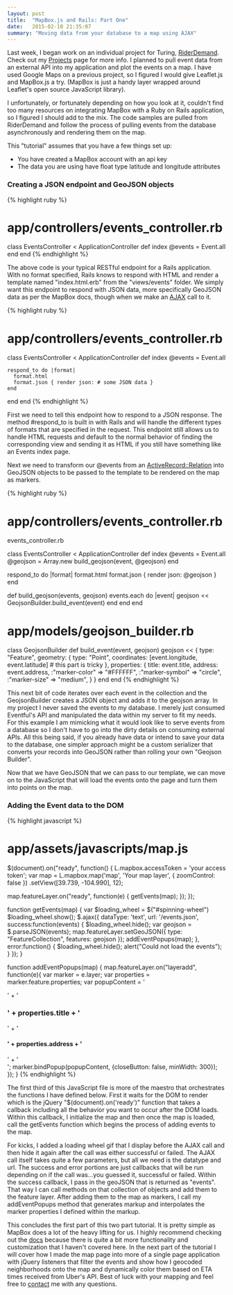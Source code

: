 ```yaml
---
layout: post
title:  "MapBox.js and Rails: Part One"
date:   2015-02-10 21:35:07
summary: "Moving data from your database to a map using AJAX"
---
```

Last week, I began work on an individual project for Turing,
[RiderDemand](http://rider-demand.herokuapp.com). Check out my
[Projects](http://bryceholcomb.com/projects/) page for more info. I planned
to pull event data from an external API into my application and plot the events on a map. I have used Google
Maps on a previous project, so I figured I would give Leaflet.js and MapBox.js a try. (MapBox is just
a handy layer wrapped around Leaflet's open source JavaScript library).

I unfortunately, or fortunately depending on how you look at it, couldn't find too many resources on integrating MapBox with a Ruby on Rails
application, so I figured I should add to the mix. The code samples are pulled
from RiderDemand and follow the process of pulling events from the database
asynchronously
and rendering them on the map.

This "tutorial" assumes that you have a few things set up:

- You have created a MapBox account with an api key
- The data you are using have float type latitude and longitude attributes

### Creating a JSON endpoint and GeoJSON objects

{% highlight ruby %}
# app/controllers/events_controller.rb

class EventsController < ApplicationController
  def index
    @events = Event.all
  end
end
{% endhighlight %}

The above code is your typical RESTful endpoint for a Rails application. With no format specified,
Rails knows to respond with HTML and render a template named "index.html.erb"
from the "views/events" folder. We simply want this endpoint to respond with
JSON data, more specifically GeoJSON data as per the MapBox docs, though when we make an [AJAX](http://api.jquery.com/jquery.ajax/) call to it.

{% highlight ruby %}
# app/controllers/events_controller.rb

class EventsController < ApplicationController
  def index
    @events = Event.all

    respond_to do |format|
      format.html
      format.json { render json: # some JSON data }
    end
  end
end
{% endhighlight %}

First we need to tell this endpoint how to respond to a JSON response. The
method #respond_to is built in with Rails and will handle the different types
of formats that are specified in the request. This endpoint still allows us to
handle HTML requests and default to the normal behavior of finding the
corresponding view and sending it as HTML if you still have something like an
Events index page.

Next we need to transform our @events from an
[ActiveRecord::Relation](http://api.rubyonrails.org/classes/ActiveRecord/Relation.html) into
GeoJSON objects to be passed to the template to be rendered on the map as
markers.

{% highlight ruby %}
# app/controllers/events_controller.rb
events_controller.rb

class EventsController < ApplicationController
  def index
    @events = Event.all
    @geojson = Array.new
    build_geojson(event, @geojson)
  end

  respond_to do |format|
    format.html
    format.json { render json: @geojson }
  end

  def build_geojson(events, geojson)
    events.each do |event|
      geojson << GeojsonBuilder.build_event(event)
    end
  end
end

# app/models/geojson_builder.rb
class GeojsonBuilder
  def build_event(event, geojson)
    geojson << {
      type: "Feature",
      geometry: {
        type: "Point",
        coordinates: [event.longitude, event.latitude] # this part is tricky
      },
      properties: {
        title: event.title,
        address: event.address,
        :"marker-color" => "#FFFFFF",
        :"marker-symbol" => "circle",
        :"marker-size" => "medium",
      }
    }
  end
end
{% endhighlight %}

This next bit of code iterates over each event in the collection and the
GeojsonBuilder creates a JSON object and adds it to the geojson array. In my
project I never saved the events to my database. I merely just consumed Eventful's
API and manipulated the data within my server to fit my needs. For this example
I am mimicking what it would look like to serve events from a database so I
don't have to go into the dirty details on consuming external APIs. All this being
said, if you already have data or intend to save your data to the database, one simpler approach might be a custom serializer that converts your records into GeoJSON rather than
rolling your own "Geojson Builder".

Now that we have GeoJSON that we can pass to our template, we can move on to the
JavaScript that will load the events onto the page and turn them into points on
the map.

### Adding the Event data to the DOM

{% highlight javascript %}
# app/assets/javascripts/map.js
$(document).on("ready", function() {
  L.mapbox.accessToken = 'your access token';
  var map = L.mapbox.map('map', 'Your map layer', { zoomControl: false })
  .setView([39.739, -104.990], 12);

  map.featureLayer.on("ready", function(e) {
    getEvents(map);
  });
});

function getEvents(map) {
  var $loading_wheel = $("#spinning-wheel")
  $loading_wheel.show();
  $.ajax({
    dataType: 'text',
    url: '/events.json',
    success:function(events) {
      $loading_wheel.hide();
      var geojson = $.parseJSON(events);
      map.featureLayer.setGeoJSON({
        type: "FeatureCollection",
        features: geojson
      });
      addEventPopups(map);
    },
    error:function() {
      $loading_wheel.hide();
      alert("Could not load the events");
    }
  });
}

function addEventPopups(map) {
  map.featureLayer.on("layeradd", function(e){
    var marker = e.layer;
    var properties = marker.feature.properties;
    var popupContent = '<div class="marker-popup">' + '<h3>' + properties.title + '</h3>' +
                       '<h4>' + properties.address + '</h4>' + '</div>';
    marker.bindPopup(popupContent, {closeButton: false, minWidth: 300});
  });
}
{% endhighlight %}

The first third of this JavaScript file is more of the maestro that orchestrates
the functions I have defined below. First it waits for the DOM to render which is the
jQuery "$(document).on('ready')" function that takes a callback including all
the behavior you want to occur after the DOM loads. Within this callback, I
initialize the map and then once the map is loaded, call the getEvents function
which begins the process of adding events to the map.

For kicks, I added a loading wheel gif that I display before the AJAX call and
then hide it again after the call was either successful or failed. The AJAX call
itself takes quite a few parameters, but all we need is the datatype and url.
The success and error portions are just callbacks that will be run depending on
if the call was...you guessed it, successful or failed. Within the success
callback, I pass in the geoJSON that is returned as "events". That way I can
call methods on that collection of objects and add them to the feature layer.
After adding them to the map as markers, I call my addEventPopups method that
generates markup and interpolates the marker properties I defined within the
markup.

This concludes the first part of this two part tutorial. It is pretty simple as
MapBox does a lot of the heavy lifting for us. I highly recommend checking out
the [docs](https://www.mapbox.com/mapbox.js/api/v2.1.8/) because there is quite
a bit more functionality and customization that I haven't covered here. In the
next part of the tutorial I will cover how I made the map page into more of a
single page application with jQuery listeners that filter the events and show
how I geocoded neighborhoods onto the map and dynamically color them based on
ETA times received from Uber's API. Best of luck with your mapping and feel free
to [contact](http://bryceholcomb.com/contact) me with any questions.
